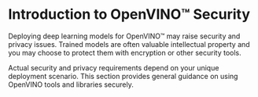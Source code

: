 # Introduction to OpenVINO&trade; Security

Deploying deep learning models for OpenVINO&trade; may raise security and privacy issues.
Trained models are often valuable intellectual property and you may choose to protect them with encryption or other security tools.

Actual security and privacy requirements depend on your unique deployment scenario.
This section provides general guidance on using OpenVINO tools and libraries securely.
